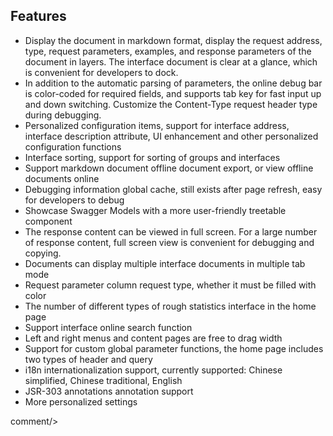 ##  Features

- Display the document in markdown format, display the request address, type, request parameters, examples, and response parameters of the document in layers. The interface document is clear at a glance, which is convenient for developers to dock.
- In addition to the automatic parsing of parameters, the online debug bar is color-coded for required fields, and supports tab key for fast input up and down switching. Customize the Content-Type request header type during debugging.
- Personalized configuration items, support for interface address, interface description attribute, UI enhancement and other personalized configuration functions
- Interface sorting, support for sorting of groups and interfaces
- Support markdown document offline document export, or view offline documents online
- Debugging information global cache, still exists after page refresh, easy for developers to debug
- Showcase Swagger Models with a more user-friendly treetable component
- The response content can be viewed in full screen. For a large number of response content, full screen view is convenient for debugging and copying.
- Documents can display multiple interface documents in multiple tab mode
- Request parameter column request type, whether it must be filled with color
- The number of different types of rough statistics interface in the home page
- Support interface online search function
- Left and right menus and content pages are free to drag width
- Support for custom global parameter functions, the home page includes two types of header and query
- i18n internationalization support, currently supported: Chinese simplified, Chinese traditional, English
- JSR-303 annotations annotation support
- More personalized settings

 
 <icp/> 
 comment/> 
 